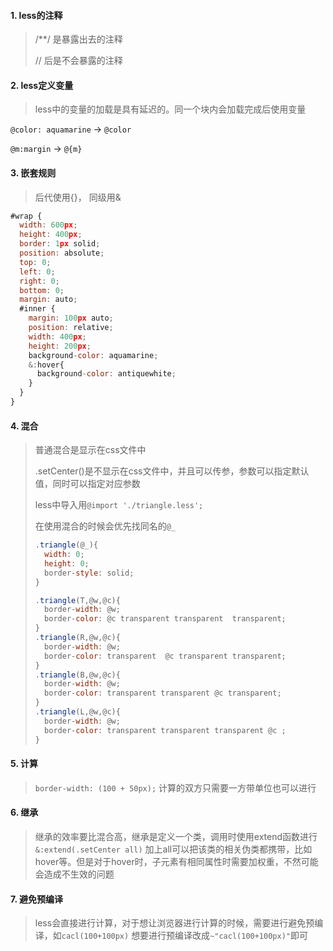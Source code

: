 #### 1. less的注释 

> /**/ 是暴露出去的注释
>
> // 后是不会暴露的注释

#### 2. less定义变量

> less中的变量的加载是具有延迟的。同一个块内会加载完成后使用变量

`@color: aquamarine`  -> `@color`

`@m:margin` -> `@{m}`

#### 3. 嵌套规则

> 后代使用{}， 同级用&

```javascript
#wrap {
  width: 600px;
  height: 400px;
  border: 1px solid;
  position: absolute;
  top: 0;
  left: 0;
  right: 0;
  bottom: 0;
  margin: auto;
  #inner {
    margin: 100px auto;
    position: relative;
    width: 400px;
    height: 200px;
    background-color: aquamarine;
    &:hover{
      background-color: antiquewhite;
    }
  }
}
```

#### 4. 混合

> 普通混合是显示在css文件中
>
> .setCenter()是不显示在css文件中，并且可以传参，参数可以指定默认值，同时可以指定对应参数
>
> less中导入用`@import './triangle.less';`
>
> 在使用混合的时候会优先找同名的`@_`
>
> ````javascript
> .triangle(@_){
>   width: 0;
>   height: 0;
>   border-style: solid;
> }
>
> .triangle(T,@w,@c){
>   border-width: @w;
>   border-color: @c transparent transparent  transparent;
> }
> .triangle(R,@w,@c){
>   border-width: @w;
>   border-color: transparent  @c transparent transparent;
> }
> .triangle(B,@w,@c){
>   border-width: @w;
>   border-color: transparent transparent @c transparent;
> }
> .triangle(L,@w,@c){
>   border-width: @w;
>   border-color: transparent transparent transparent @c ;
> }
> ````
>
> 

#### 5. 计算

> `border-width: (100 + 50px);` 计算的双方只需要一方带单位也可以进行

#### 6. 继承

> 继承的效率要比混合高，继承是定义一个类，调用时使用extend函数进行`&:extend(.setCenter all)` 加上all可以把该类的相关伪类都携带，比如hover等。但是对于hover时，子元素有相同属性时需要加权重，不然可能会造成不生效的问题

#### 7. 避免预编译

> less会直接进行计算，对于想让浏览器进行计算的时候，需要进行避免预编译，如`cacl(100+100px)` 想要进行预编译改成`~"cacl(100+100px)"`即可